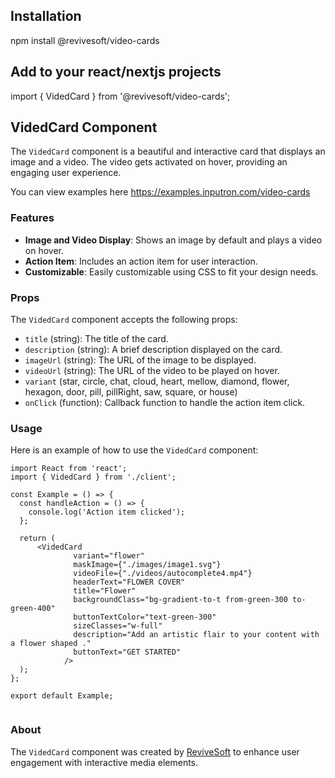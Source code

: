 ## Installation

npm install @revivesoft/video-cards

## Add to your react/nextjs projects

import { VidedCard } from '@revivesoft/video-cards';

## VidedCard Component

The `VidedCard` component is a beautiful and interactive card that displays an image and a video. The video gets activated on hover, providing an engaging user experience.

You can view examples here https://examples.inputron.com/video-cards

### Features

- **Image and Video Display**: Shows an image by default and plays a video on hover.
- **Action Item**: Includes an action item for user interaction.
- **Customizable**: Easily customizable using CSS to fit your design needs.

### Props

The `VidedCard` component accepts the following props:

- `title` (string): The title of the card.
- `description` (string): A brief description displayed on the card.
- `imageUrl` (string): The URL of the image to be displayed.
- `videoUrl` (string): The URL of the video to be played on hover.
- `variant` (star, circle, chat, cloud, heart, mellow, diamond, flower, hexagon, door, pill, pillRight, saw, square, or house)
- `onClick` (function): Callback function to handle the action item click.

### Usage

Here is an example of how to use the `VidedCard` component:

```tsx
import React from 'react';
import { VidedCard } from './client';

const Example = () => {
  const handleAction = () => {
    console.log('Action item clicked');
  };

  return (
      <VidedCard
              variant="flower"
              maskImage={"./images/image1.svg"}
              videoFile={"./videos/autocomplete4.mp4"}
              headerText="FLOWER COVER"
              title="Flower"
              backgroundClass="bg-gradient-to-t from-green-300 to-green-400"
              buttonTextColor="text-green-300"
              sizeClasses="w-full"
              description="Add an artistic flair to your content with a flower shaped ."
              buttonText="GET STARTED"
            />
  );
};

export default Example;


```

### About

The `VidedCard` component was created by [ReviveSoft](https://www.revivesoft.com) to enhance user engagement with interactive media elements.
